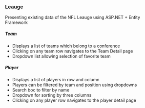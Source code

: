 
### Leauge

Presenting existing data of the NFL Leauge using ASP.NET + Entity Framework

##### Team
* Displays a list of teams which belong to a conference
* Clicking on any team row navigates to the Team Detail page
* Dropdown list allowing selection of favorite team

##### Player
* Displays a list of players in row and column
* Players can be filtered by team and position using dropdowns
* Search boc to filter by name
* Dropdown for sorting by three columns 
* Clicking on any player row navigates to the player detail page
